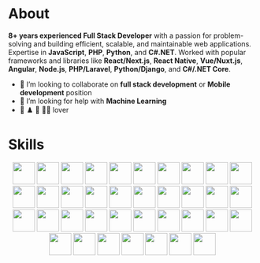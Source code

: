 # About
**8+ years experienced Full Stack Developer** with a passion for problem-solving and building efficient, scalable, and maintainable web applications. Expertise in **JavaScript**, **PHP**, **Python**, and **C#.NET**. Worked with popular frameworks and libraries like **React/Next.js**, **React Native**, **Vue/Nuxt.js**, **Angular**, **Node.js**, **PHP/Laravel**, **Python/Django**, and **C#/.NET Core**.

- 👯 I’m looking to collaborate on **full stack development** or **Mobile development** position
- 🤔 I’m looking for help with **Machine Learning**
- 🛴 ♟️ 🎸 🏊‍♂️ lover

# Skills
<p align="center">
	<img src="https://cdn.jsdelivr.net/gh/devicons/devicon/icons/react/react-original.svg" height="45" />
	<img src="https://cdn.jsdelivr.net/gh/devicons/devicon/icons/nextjs/nextjs-original.svg" height="45" />
	<img src="https://cdn.jsdelivr.net/gh/devicons/devicon/icons/vuejs/vuejs-original.svg" height="45" />
	<img src="https://cdn.jsdelivr.net/gh/devicons/devicon/icons/nuxtjs/nuxtjs-original.svg" height="45" />
	<img src="https://cdn.jsdelivr.net/gh/devicons/devicon/icons/angularjs/angularjs-original.svg" height="45" />
	<img src="https://cdn.jsdelivr.net/gh/devicons/devicon/icons/redux/redux-original.svg" height="45" />
	<img src="https://cdn.jsdelivr.net/gh/devicons/devicon/icons/materialui/materialui-original.svg" height="45" />
	<img src="https://cdn.jsdelivr.net/gh/devicons/devicon/icons/tailwindcss/tailwindcss-original-wordmark.svg" height="45" />
	<img src="https://cdn.jsdelivr.net/gh/devicons/devicon/icons/bootstrap/bootstrap-original.svg" height="45" />
	<img src="https://cdn.jsdelivr.net/gh/devicons/devicon/icons/laravel/laravel-plain.svg" height="45" />
	<img src="https://cdn.jsdelivr.net/gh/devicons/devicon/icons/nodejs/nodejs-original.svg" height="45" />
	<img src="https://cdn.jsdelivr.net/gh/devicons/devicon/icons/express/express-original.svg" height="45" />
	<img src="https://cdn.jsdelivr.net/gh/devicons/devicon/icons/django/django-plain.svg" height="45" />
	<img src="https://cdn.jsdelivr.net/gh/devicons/devicon/icons/dotnetcore/dotnetcore-original.svg"  height="45" />
	<img src="https://cdn.jsdelivr.net/gh/devicons/devicon/icons/javascript/javascript-original.svg" height="45" />
	<img src="https://cdn.jsdelivr.net/gh/devicons/devicon/icons/typescript/typescript-original.svg" height="45" />
	<img src="https://cdn.jsdelivr.net/gh/devicons/devicon/icons/php/php-original.svg" height="45" />
	<img src="https://cdn.jsdelivr.net/gh/devicons/devicon/icons/python/python-original.svg" height="45" />
	<img src="https://cdn.jsdelivr.net/gh/devicons/devicon/icons/csharp/csharp-original.svg" height="45" />
	<img src="https://cdn.jsdelivr.net/gh/devicons/devicon/icons/css3/css3-original.svg" height="45" />
	<img src="https://cdn.jsdelivr.net/gh/devicons/devicon/icons/html5/html5-original.svg" height="45" />
	<img src="https://cdn.jsdelivr.net/gh/devicons/devicon/icons/less/less-plain-wordmark.svg" height="45" />  
	<img src="https://cdn.jsdelivr.net/gh/devicons/devicon/icons/mongodb/mongodb-original.svg" height="45" />
	<img src="https://cdn.jsdelivr.net/gh/devicons/devicon/icons/postgresql/postgresql-original.svg" height="45" />
	<img src="https://cdn.jsdelivr.net/gh/devicons/devicon/icons/npm/npm-original-wordmark.svg" height="45" />
	<img src="https://cdn.jsdelivr.net/gh/devicons/devicon/icons/graphql/graphql-plain.svg" height="45" />
  <img src="https://cdn.jsdelivr.net/gh/devicons/devicon/icons/firebase/firebase-plain.svg" height="45" />
	<img src="https://cdn.jsdelivr.net/gh/devicons/devicon/icons/webstorm/webstorm-original.svg" height="45" />
	<img src="https://cdn.jsdelivr.net/gh/devicons/devicon/icons/phpstorm/phpstorm-original.svg" height="45" />
	<img src="https://cdn.jsdelivr.net/gh/devicons/devicon/icons/pycharm/pycharm-original.svg" height="45" />
	<img src="https://cdn.jsdelivr.net/gh/devicons/devicon/icons/visualstudio/visualstudio-plain.svg" height="45" />
	<img src="https://cdn.jsdelivr.net/gh/devicons/devicon/icons/github/github-original.svg" height="45" />
	<img src="https://cdn.jsdelivr.net/gh/devicons/devicon/icons/docker/docker-original.svg" height="45" />
	<img src="https://cdn.jsdelivr.net/gh/devicons/devicon/icons/jira/jira-original.svg" height="45" />
	<img src="https://cdn.jsdelivr.net/gh/devicons/devicon/icons/amazonwebservices/amazonwebservices-original.svg" height="45" />
	<img src="https://cdn.jsdelivr.net/gh/devicons/devicon/icons/heroku/heroku-original.svg" height="45" />
	<img src="https://cdn.jsdelivr.net/gh/devicons/devicon/icons/digitalocean/digitalocean-original.svg" height="45" />
</p>


